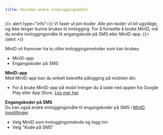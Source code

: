 ```yaml
---
title: Hvordan endre inngloggingsmåte?
---
```


{{< alert type="info">}}
Vi faser ut pin-koder. Alle pin-koder vil bli ugyldige, og ikke lenger kunne brukes til innlogging.
For å fortsette å bruke MinID, må du endre innloggingsmåte til engangskode på SMS eller MinID-app.
{{< /alert >}}

MinID vil framover ha to ulike innloggingsmetoder som kan brukes:
- MinID-app
- Engangskoder på SMS  

**MinID-app**   
Med MinID-app kan du enkelt bekrefte pålogging på mobilen din.
- For å bruke MinID-app på mobil trenger du å laste ned appen fra Google Play eller App Store. [Les mer her](https://minid.no/kom-i-gang/minid-paa-mobil)

**Engangskoder på SMS**   
Du kan også endre innloggingsmåte til engangskoder på SMS i [MinID innstillinger](https://brukerprofil.difi.no/minprofil/minid/).
- Velg MinID som innloggingsmetode og logg inn
- Velg "Kode på SMS"



